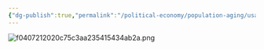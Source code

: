 ```yaml
---
{"dg-publish":true,"permalink":"/political-economy/population-aging/usa/"}
---
```


![f0407212020c75c3aa235415434ab2a.png](/img/user/f0407212020c75c3aa235415434ab2a.png)